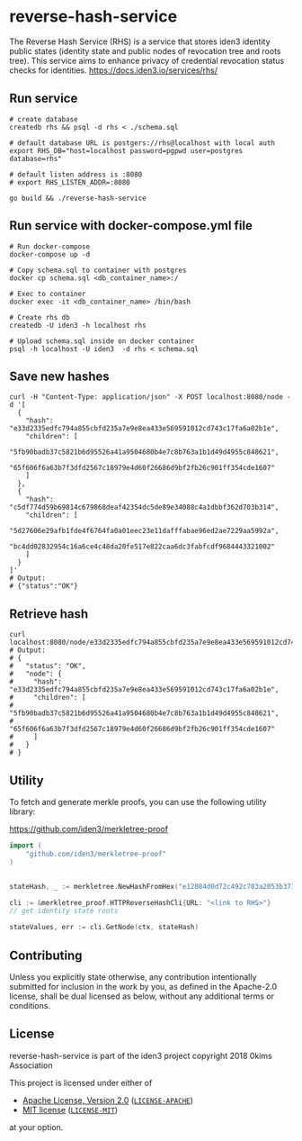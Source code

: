 # reverse-hash-service


The Reverse Hash Service (RHS) is a service that stores iden3 identity public states (identity state and public nodes of 
revocation tree and roots tree). 
This service aims to enhance privacy of credential revocation status checks for identities.
https://docs.iden3.io/services/rhs/

## Run service

```console
# create database
createdb rhs && psql -d rhs < ./schema.sql

# default database URL is postgers://rhs@localhost with local auth
export RHS_DB="host=localhost password=pgpwd user=postgres database=rhs"

# default listen address is :8080
# export RHS_LISTEN_ADDR=:8080

go build && ./reverse-hash-service
```

## Run service with docker-compose.yml file

```console
# Run docker-compose
docker-compose up -d

# Copy schema.sql to container with postgres
docker cp schema.sql <db_container_name>:/

# Exec to container
docker exec -it <db_container_name> /bin/bash

# Create rhs db
createdb -U iden3 -h localhost rhs 

# Upload schema.sql inside on docker container
psql -h localhost -U iden3  -d rhs < schema.sql
```

## Save new hashes

```console
curl -H "Content-Type: application/json" -X POST localhost:8080/node -d '[
  {
    "hash": "e33d2335edfc794a855cbfd235a7e9e8ea433e569591012cd743c17fa6a02b1e",
    "children": [
      "5fb90badb37c5821b6d95526a41a9504680b4e7c8b763a1b1d49d4955c848621",
      "65f606f6a63b7f3dfd2567c18979e4d60f26686d9bf2fb26c901ff354cde1607"
    ]
  },
  {
    "hash": "c5df774d59b69814c679868deaf42354dc5de89e34088c4a1dbbf362d703b314",
    "children": [
      "5d27606e29afb1fde4f6764fa0a01eec23e11dafffabae96ed2ae7229aa5992a",
      "bc4dd02832954c16a6ce4c48da20fe517e822caa6dc3fabfcdf9684443321002"
    ]
  }
]'
# Output:
# {"status":"OK"}
```

## Retrieve hash

```console
curl localhost:8080/node/e33d2335edfc794a855cbfd235a7e9e8ea433e569591012cd743c17fa6a02b1e
# Output:
# {
#   "status": "OK",
#   "node": {
#     "hash": "e33d2335edfc794a855cbfd235a7e9e8ea433e569591012cd743c17fa6a02b1e",
#     "children": [
#       "5fb90badb37c5821b6d95526a41a9504680b4e7c8b763a1b1d49d4955c848621",
#       "65f606f6a63b7f3dfd2567c18979e4d60f26686d9bf2fb26c901ff354cde1607"
#     ]
#   }
# }
```

## Utility

To fetch and generate merkle proofs, you can use the following utility library:

https://github.com/iden3/merkletree-proof

```go
import (
    "github.com/iden3/merkletree-proof"
)


stateHash, _ := merkletree.NewHashFromHex("e12084d0d72c492c703a2053b371026bceda40afb9089c325652dfd2e5e11223")

cli := &merkletree_proof.HTTPReverseHashCli{URL: "<link to RHS>"}
// get identity state roots

stateValues, err := cli.GetNode(ctx, stateHash)
```

## Contributing

Unless you explicitly state otherwise, any contribution intentionally submitted
for inclusion in the work by you, as defined in the Apache-2.0 license, shall be
dual licensed as below, without any additional terms or conditions.

## License

reverse-hash-service is part of the iden3 project copyright 2018 0kims Association

This project is licensed under either of

- [Apache License, Version 2.0](https://www.apache.org/licenses/LICENSE-2.0) ([`LICENSE-APACHE`](LICENSE-APACHE))
- [MIT license](https://opensource.org/licenses/MIT) ([`LICENSE-MIT`](LICENSE-MIT))

at your option.


